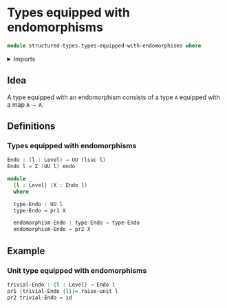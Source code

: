 # Types equipped with endomorphisms

```agda
module structured-types.types-equipped-with-endomorphisms where
```

<details><summary>Imports</summary>

```agda
open import foundation.dependent-pair-types
open import foundation.endomorphisms
open import foundation.functions
open import foundation.unit-type
open import foundation.universe-levels
```

</details>

## Idea

A type equipped with an endomorphism consists of a type `A` equipped with a map
`A → A`.

## Definitions

### Types equipped with endomorphisms

```agda
Endo : (l : Level) → UU (lsuc l)
Endo l = Σ (UU l) endo

module _
  {l : Level} (X : Endo l)
  where

  type-Endo : UU l
  type-Endo = pr1 X

  endomorphism-Endo : type-Endo → type-Endo
  endomorphism-Endo = pr2 X
```

## Example

### Unit type equipped with endomorphisms

```agda
trivial-Endo : {l : Level} → Endo l
pr1 (trivial-Endo {l})= raise-unit l
pr2 trivial-Endo = id
```
